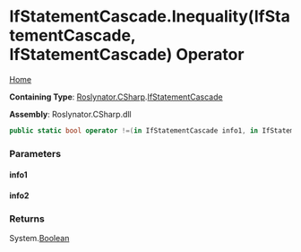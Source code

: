 # IfStatementCascade\.Inequality\(IfStatementCascade, IfStatementCascade\) Operator

[Home](../../../../README.md)

**Containing Type**: [Roslynator.CSharp](../../README.md)\.[IfStatementCascade](../README.md)

**Assembly**: Roslynator\.CSharp\.dll

```csharp
public static bool operator !=(in IfStatementCascade info1, in IfStatementCascade info2)
```

### Parameters

#### info1





#### info2





### Returns

System\.[Boolean](https://docs.microsoft.com/en-us/dotnet/api/system.boolean)

